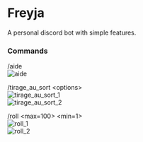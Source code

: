 # Freyja
A personal discord bot with simple features.

### Commands
/aide <br>
![aide](https://github.com/user-attachments/assets/22523bd0-a9e5-47cc-a458-fe9db1099dce)

/tirage_au_sort \<options> <br>
![tirage_au_sort_1](https://github.com/user-attachments/assets/09bdd934-33d2-4724-a491-e712a8e08636) <br>
![tirage_au_sort_2](https://github.com/user-attachments/assets/21438453-e7f9-4260-8fdd-c07d7ac7cb82)

/roll \<max=100> \<min=1> <br>
![roll_1](https://github.com/user-attachments/assets/74a454d4-fd37-4ecc-a9a1-b0407fcee155) <br>
![roll_2](https://github.com/user-attachments/assets/64aaf31a-e835-4888-b7bb-63b995623059)
